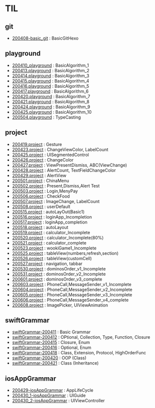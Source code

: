 # TIL

## git
* [200408-basic_git](https://github.com/jwlee07/TIL/blob/master/git/200408-basic_git.md) : BasicGitHexo

## playground
* [200410_playground](https://github.com/jwlee07/TIL/blob/master/playground/200410.playground/Contents.swift) : BasicAlgorithm_1
* [200413.playground](https://github.com/jwlee07/TIL/blob/master/playground/200413.playground/Contents.swift) : BasicAlgorithm_2
* [200414.playground](https://github.com/jwlee07/TIL/blob/master/playground/200414.playground/Contents.swift) : BasicAlgorithm_3
* [200415.playground](https://github.com/jwlee07/TIL/blob/master/playground/200415.playground/Contents.swift) : BasicAlgorithm_4
* [200416.playground](https://github.com/jwlee07/TIL/blob/master/playground/200416.playground/Contents.swift) : BasicAlgorithm_5
* [200417.playground](https://github.com/jwlee07/TIL/blob/master/playground/200417.playground/Contents.swift) : BasicAlgorithm_6
* [200420.playground](https://github.com/jwlee07/TIL/blob/master/playground/200420.playground/Contents.swift) : BasicAlgorithm_7
* [200421.playground](https://github.com/jwlee07/TIL/blob/master/playground/200421.playground/Contents.swift) : BasicAlgorithm_8
* [200424.playground](https://github.com/jwlee07/TIL/blob/master/playground/200424.playground/Contents.swift) : BasicAlgorithm_9
* [200425.playground](https://github.com/jwlee07/TIL/blob/master/playground/200425.playground/Contents.swift) : BasicAlgorithm_10
* [200504.playground](https://github.com/jwlee07/TIL/blob/master/playground/200504.playground/Contents.swift) : TypeCasting

## project
* [200419.project](https://github.com/jwlee07/TIL/tree/master/project/200419.project) : Gesture
* [200423.project](https://github.com/jwlee07/TIL/tree/master/project/200423.project) : ChangeViewColor, LabelCount
* [200425.project](https://github.com/jwlee07/TIL/tree/master/project/200425.project) : UISegmentedControl
* [200426.project](https://github.com/jwlee07/TIL/tree/master/project/200426.project) : ChangeColor
* [200427.project](https://github.com/jwlee07/TIL/tree/master/project/200427.project) : ViewPresentDismiss, ABC(ViewChange) 
* [200428.project](https://github.com/jwlee07/TIL/tree/master/project/200428.project) : AlertCount, TextFieldChangeColor
* [200429.project](https://github.com/jwlee07/TIL/tree/master/project/200429.project) : AlertView
* [200501.project](https://github.com/jwlee07/TIL/tree/master/project/200501.project) : ChinaMenu
* [200502.project](https://github.com/jwlee07/TIL/tree/master/project/200502.project) : Present,Dismiss,Alert Test
* [200503.project](https://github.com/jwlee07/TIL/tree/master/project/200503.project) : Login,MenyPay
* [200506.project](https://github.com/jwlee07/TIL/tree/master/project/200506.project) : CheckFood
* [200507.project](https://github.com/jwlee07/TIL/tree/master/project/200507.project) : ImageChange, LabelCount
* [200508.project](https://github.com/jwlee07/TIL/tree/master/project/200508.project) : userDefault
* [200515.project](https://github.com/jwlee07/TIL/tree/master/project/200515.project) : autoLayOut(Basic1)
* [200516.project](https://github.com/jwlee07/TIL/tree/master/project/200516.project) : loginApp_Incompletion
* [200517.project](https://github.com/jwlee07/TIL/tree/master/project/200517.project) : loginApp_completion
* [200518.project](https://github.com/jwlee07/TIL/tree/master/project/200518.project) : autoLayout
* [200519.project](https://github.com/jwlee07/TIL/tree/master/project/200519.project) : calculator_Incomplete
* [200520.project](https://github.com/jwlee07/TIL/tree/master/project/200520.project) : calculator_Incomplete(80%)
* [200521.project](https://github.com/jwlee07/TIL/tree/master/project/200521.project) : calculator_complete
* [200523.project](https://github.com/jwlee07/TIL/tree/master/project/200523.project) : wookiGame1_Incomplete
* [200525.project](https://github.com/jwlee07/TIL/tree/master/project/200525.project) : tableView(numbers,refresh,section)
* [200526.project](https://github.com/jwlee07/TIL/tree/master/project/200526.project) : tableView(customCell)
* [200527.project](https://github.com/jwlee07/TIL/tree/master/project/200527.project) : navigation, tabbar
* [200530.project](https://github.com/jwlee07/TIL/tree/master/project/200530.project) : dominosOrder_v1_Incomplete
* [200531.project](https://github.com/jwlee07/TIL/tree/master/project/200531.project) : dominosOrder_v2_Incomplete
* [200601.project](https://github.com/jwlee07/TIL/tree/master/project/200601.project) : dominosOrder_v3_complete
* [200603.project](https://github.com/jwlee07/TIL/tree/master/project/200603.project) : PhoneCall,MessageSender_v1_Incomplete
* [200604.project](https://github.com/jwlee07/TIL/tree/master/project/200604.project) : PhoneCall,MessageSender_v2_Incomplete
* [200605.project](https://github.com/jwlee07/TIL/tree/master/project/200605.project) : PhoneCall,MessageSender_v3_Incomplete
* [200606.project](https://github.com/jwlee07/TIL/tree/master/project/200606.project) : PhoneCall,MessageSender_v4_complete
* [200608.project](https://github.com/jwlee07/TIL/tree/master/project/200608.project) : ImagePicker, UIViewAnimation

## swiftGrammar
* [swiftGrammar-200411](https://github.com/jwlee07/TIL/blob/master/swiftGrammar/swiftGrammar-200411.md) : Basic Grammar
* [swiftGrammar-200412](https://github.com/jwlee07/TIL/blob/master/swiftGrammar/swiftGrammar-200412.md) : OPtional, Collection, Type, Function, Closure
* [swiftGrammar-200415](https://github.com/jwlee07/TIL/blob/master/swiftGrammar/swiftGrammar-200415.md) : Closure, Enum
* [swiftGrammar-200416](https://github.com/jwlee07/TIL/blob/master/swiftGrammar/swiftGrammar-200416.md) : Optional, Enum
* [swiftGrammar-200418](https://github.com/jwlee07/TIL/blob/master/swiftGrammar/swiftGrammar-200418.md) : Class, Extension, Protocol, HighOrderFunc
* [swiftGrammar-200420](https://github.com/jwlee07/TIL/blob/master/swiftGrammar/swiftGrammar-200420.md) : OOP (Class)
* [swiftGrammar-200421](https://github.com/jwlee07/TIL/blob/master/swiftGrammar/swiftGrammar-200421.md) : Class (Inheritance)

## iosAppGrammar
* [200429-iosAppGrammar](https://github.com/jwlee07/TIL/blob/master/iosAppGrammar/200429-iosAppGrammar.md) : AppLifeCycle
* [200430_1-iosAppGrammar](https://github.com/jwlee07/TIL/blob/master/iosAppGrammar/200430_1-iosAppGrammar.md) : UIGuide
* [200430_2-iosAppGrammar](https://github.com/jwlee07/TIL/blob/master/iosAppGrammar/200430_2-iosAppGrammar.md) : UIViewController
